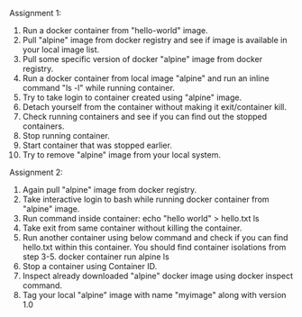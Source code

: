 Assignment 1:

1. Run a docker container from "hello-world" image.
2. Pull "alpine" image from docker registry and see if image is available in your local image list.
3. Pull some specific version of docker "alpine" image from docker registry.
4. Run a docker container from local image "alpine" and run an inline command "ls -l" while running container.
5. Try to take login to container created using "alpine" image.
6. Detach yourself from the container without making it exit/container kill.
7. Check running containers and see if you can find out the stopped containers.
8. Stop running container.
9. Start container that was stopped earlier.
10. Try to remove "alpine" image from your local system.

Assignment 2:

1. Again pull "alpine" image from docker registry.
2. Take interactive login to bash while running docker container from "alpine" image.
3. Run command inside container: 
	echo "hello world" > hello.txt
	ls
4. Take exit from same container without killing the container.
5. Run another container using below command and check if you can find hello.txt within this container. You should find container isolations from step 3-5.
	docker container run alpine ls
6. Stop a container using Container ID.
7. Inspect already downloaded "alpine" docker image using docker inspect command.
8. Tag your local "alpine" image with name "myimage" along with version 1.0